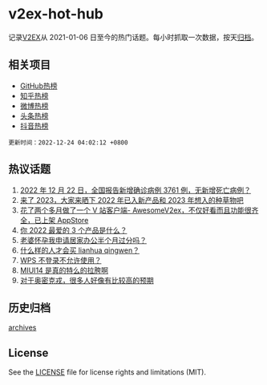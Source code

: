 # v2ex-hot-hub

 记录[V2EX](https://www.v2ex.com/)从 2021-01-06 日至今的热门话题。每小时抓取一次数据，按天[归档](archives)。
 
 ## 相关项目

- [GitHub热榜](https://github.com/lonnyzhang423/github-hot-hub)
- [知乎热榜](https://github.com/lonnyzhang423/zhihu-hot-hub)
- [微博热榜](https://github.com/lonnyzhang423/weibo-hot-hub)
- [头条热榜](https://github.com/lonnyzhang423/toutiao-hot-hub)
- [抖音热榜](https://github.com/lonnyzhang423/douyin-hot-hub)


 `更新时间：2022-12-24 04:02:12 +0800`

## 热议话题

1. [2022 年 12 月 22 日，全国报告新增确诊病例 3761 例，无新增死亡病例？](https://www.v2ex.com/t/904290)
1. [来了 2023，大家来晒下 2022 年已入新产品和 2023 年想入的种草物吧](https://www.v2ex.com/t/904249)
1. [花了两个多月做了一个 V 站客户端- AwesomeV2ex，不仅好看而且功能很齐全，已上架 AppStore](https://www.v2ex.com/t/904226)
1. [你 2022 最爱的 3 个产品是什么？](https://www.v2ex.com/t/904256)
1. [老婆怀孕我申请居家办公半个月过分吗？](https://www.v2ex.com/t/904239)
1. [什么样的人才会买 lianhua qingwen？](https://www.v2ex.com/t/904257)
1. [WPS 不登录不允许使用？](https://www.v2ex.com/t/904314)
1. [MIUI14 是真的特么的拉胯啊](https://www.v2ex.com/t/904289)
1. [对于奥密克戎，很多人好像有比较高的预期](https://www.v2ex.com/t/904296)

## 历史归档

[archives](archives)

## License

See the [LICENSE](LICENSE) file for license rights and limitations (MIT).

